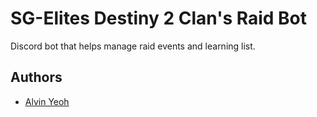 # SG-Elites Destiny 2 Clan's Raid Bot

Discord bot that helps manage raid events and learning list.

## Authors

* [Alvin Yeoh](https://github.com/xenodus)
